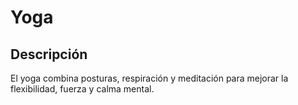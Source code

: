 # Yoga

## Descripción
El yoga combina posturas, respiración y meditación para mejorar la flexibilidad, fuerza y calma mental.